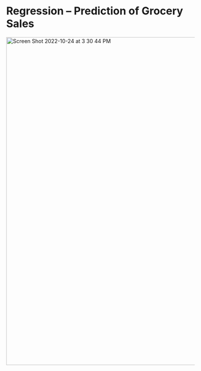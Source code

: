 # Regression – Prediction of Grocery Sales


<img width="877" alt="Screen Shot 2022-10-24 at 3 30 44 PM" src="https://user-images.githubusercontent.com/86537623/200982285-4fc1f978-a8f2-4e4a-aed4-9998be619909.png">

